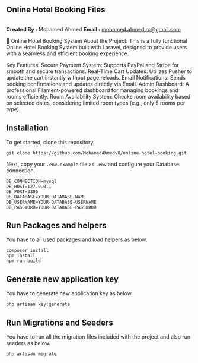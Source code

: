 ## Online Hotel Booking Files

<img src="">

**Created By :**  Mohamed Ahmed
**Email :** mohamed.ahmed.rc@gmail.com

🏨 Online Hotel Booking System
About the Project:
This is a fully functional Online Hotel Booking System built with Laravel, designed to provide users with a seamless and efficient booking experience.

Key Features:
Secure Payment System: 
Supports PayPal and Stripe for smooth and secure transactions.
Real-Time Cart Updates: Utilizes Pusher to update the cart instantly without page reloads.
Email Notifications: Sends booking confirmations and updates directly via Email.
Admin Dashboard: A professional Filament-powered dashboard for managing bookings and rooms efficiently.
Room Availability System: Checks room availability based on selected dates, considering limited room types (e.g., only 5 rooms per type).


## Installation

To get started, clone this repository.

```
git clone https://github.com/MohamedAhmedv8/online-hotel-booking.git
```

Next, copy your `.env.example` file as `.env` and configure your Database connection.

```
DB_CONNECTION=mysql
DB_HOST=127.0.0.1
DB_PORT=3306
DB_DATABASE=YOUR-DATABASE-NAME
DB_USERNAME=YOUR-DATABASE-USERNAME
DB_PASSWORD=YOUR-DATABASE-PASSWROD
```

## Run Packages and helpers

You have to all used packages and load helpers as below.

```
composer install
npm install
npm run build
```

## Generate new application key

You have to generate new application key as below.

```
php artisan key:generate
```

## Run Migrations and Seeders

You have to run all the migration files included with the project and also run seeders as below.

```
php artisan migrate
```
